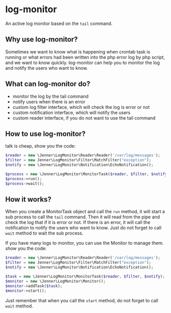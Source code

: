 log-monitor
===============
An active log monitor based on the `tail` command.

Why use log-monitor?
-----------------
Sometimes we want to know what is happening when crontab task is running or
what errors had been written into the php error log by php script, and we want
to know quickly.
log-monitor can help you to monitor the log and notify the users who want to know.

What can log-monitor do?
--------------------
+ monitor the log by the tail command
+ notify users when there is an error
+ custom log filter interface, which will check the log is error or not
+ custom notification interface, which will notify the users
+ custom reader interface, if you do not want to use the tail command

How to use log-monitor?
-----------------------
talk is cheap, show you the code:
```php
$reader = new \Jenner\LogMonitor\Reader\Reader('/var/log/messages');
$filter = new Jenner\LogMonitor\Filter\MatchFilter("exception");
$notify = new \Jenner\LogMonitor\Notification\EchoNotification();

$process = new \Jenner\LogMonitor\MonitorTask($reader, $filter, $notify);
$process->run();
$process->wait();
```

How it works?
----------------------
When you create a MonitorTask object and call the `run` method, 
it will start a sub process to call the `tail` command. Then it will 
read from the pipe and check the log that if it is error or not. If there is an
error, it will call the notification to notify the users who want to know.
Just do not forget to call `wait` method to wait the sub process.

If you have many logs to monitor, you can use the Monitor to manage them.
show you the code:
```php
$reader = new \Jenner\LogMonitor\Reader\Reader('/var/log/messages');
$filter = new Jenner\LogMonitor\Filter\MatchFilter("exception");
$notify = new \Jenner\LogMonitor\Notification\EchoNotification();

$task = new \Jenner\LogMonitor\MonitorTask($reader, $filter, $notify);
$monitor = new \Jenner\LogMonitor\Monitor();
$monitor->addTask($task);
$monitor->start();
```

Just remember that when you call the `start` method, do not forget to call `wait` method.